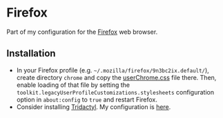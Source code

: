 # Firefox

Part of my configuration for the [Firefox](https://www.mozilla.org/en-US/firefox/) web browser.

## Installation

* In your Firefox profile (e.g. `~/.mozilla/firefox/9n3bc2ix.default/`), create directory `chrome` and copy the [userChrome.css](userChrome.css) file there. Then, enable loading of that file by setting the `toolkit.legacyUserProfileCustomizations.stylesheets` configuration option in `about:config` to `true` and restart Firefox.
* Consider installing [Tridactyl](https://github.com/tridactyl/tridactyl). My configuration is [here](../tridactyl).
